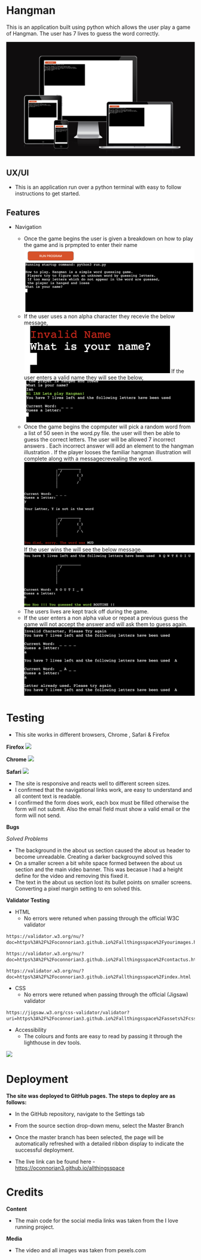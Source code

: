 # Hangman #

This is an application built using python which allows the user play a game of Hangman. The user has 7 lives to guess the word correctly.

![](assets/images/responsivness.png)

## UX/UI ##

   * This is an application run over a python terminal with easy to follow instructions to get started. 

## Features ##

 * Navigation

    * Once the game begins the user is given a breakdown on how to play the game and is prpmpted to enter their name
    ![](assets/images/startgame.png)
    * If the user uses a non alpha character they recevie the below message,
    ![](assets/images/invalidname.png)
      If the user enters a valid name they will see the below,
      ![](assets/images/validname.png)
    * Once the game begins the copmputer will pick a random word from a list of 50 seen in the word.py file. the user will then be able to guess the correct letters. The user will be allowed 7 incorrect answers . Each incorrect answer will add an element to the hangman illustration . If the player looses the familiar hangman illustration will complete along with a messagecrevealing the word.
    ![](assets/images/loosingmessage.png)
      If the user wins the will see the below message.
    ![](assets/images/wingame.png)  
    * The users lives are kept track off during the game.
    * If the user enters a non alpha value or repeat a previous guess the game will not accept the answer and will ask them to guess again. 
![](assets/images/errormsg.png)

 
# Testing #

   * This site works in different browsers, Chrome , Safari & Firefox

   **Firefox**
![](assets/images/screenshotofheader.png)

   **Chrome**
![](assets/images/chromeimage.png)

   **Safari**
![](assets/images/safari.png)

   * The site is responsive and reacts well to different screen sizes.
   * I confirmed that the navigational links work, are easy to understand and all content text is readable.
   * I confirmed the form does work, each box must be filled otherwise the form will not submit. Also the email field must show a valid email or the form will not send.

**Bugs** 

*Solved Problems*

   * The background in the about us section caused the about us header to become unreadable. Creating a darker backgrouynd solved this
   * On a smaller screen a bit white space formed between the about us section and the main video banner. This was becasue I had a height define for the video and removing this fixed it. 
   * The text in the about us section lost its bullet points on smaller screens. Converting a pixel margin setting to em solved this.

**Validator Testing**

* HTML
   * No errors were retuned when passing through the official W3C validator

```
https://validator.w3.org/nu/?doc=https%3A%2F%2Foconnorian3.github.io%2Fallthingsspace%2Fyourimages.html
```
```
https://validator.w3.org/nu/?doc=https%3A%2F%2Foconnorian3.github.io%2Fallthingsspace%2Fcontactus.html
```
```
https://validator.w3.org/nu/?doc=https%3A%2F%2Foconnorian3.github.io%2Fallthingsspace%2Findex.html
```

* CSS
   * No errors were retuned when passing through the official (Jigsaw) validator

```
https://jigsaw.w3.org/css-validator/validator?uri=https%3A%2F%2Foconnorian3.github.io%2Fallthingsspace%2Fassets%2Fcss%2Fstyle.css&profile=css3svg&usermedium=all&warning=1&vextwarning=&lang=en
```
    
* Accessibility
   * The colours and fonts are easy to read by passing it through the lighthouse in dev tools.

![](assets/images/Lighouthouse-score.png)     

# Deployment #

**The site was deployed to GitHub pages. The steps to deploy are as follows:**
   * In the GitHub repository, navigate to the Settings tab
   * From the source section drop-down menu, select the Master Branch
   * Once the master branch has been selected, the page will be automatically refreshed with a detailed ribbon display to indicate the successful deployment.

   * The live link can be found here - https://oconnorian3.github.io/allthingsspace

# Credits #

**Content** 
   * The main code for the social media links was taken from the I love running project.

**Media**

   * The video and all images was taken from pexels.com
